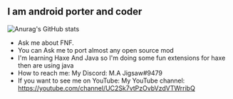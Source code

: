 ## I am android porter and coder

![Anurag's GitHub stats](https://github-readme-stats.vercel.app/api?username=jigsaw-4277821&show_icons=true&theme=radical)

- Ask me about FNF.
- You can Ask me to port almost any open source mod
- I'm learning Haxe And Java so I'm doing some fun extensions for haxe then are using java
- How to reach me: My Discord: M.A Jigsaw#9479
- If you want to see me on YouTube: My YouTube channel: https://youtube.com/channel/UC2Sk7vtPzOvbVzdVTWrribQ
